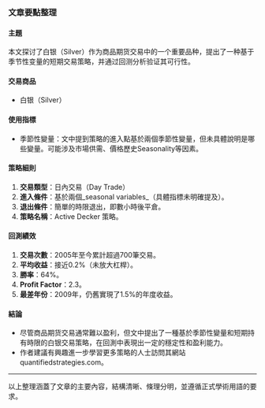 ### 文章要點整理

#### 主題  
本文探讨了白银（Silver）作为商品期货交易中的一个重要品种，提出了一种基于季节性变量的短期交易策略，并通过回测分析验证其可行性。

#### 交易商品  
- 白银（Silver）

#### 使用指標  
- 季節性變量：文中提到策略的進入點基於兩個季節性變量，但未具體說明是哪些變量。可能涉及市場供需、價格歷史Seasonality等因素。

#### 策略細則  
1. **交易類型**：日內交易（Day Trade）  
2. **進入條件**：基於兩個_seasonal variables_（具體指標未明確提及）。  
3. **退出條件**：簡單的時限退出，即數小時後平倉。  
4. **策略名稱**：Active Decker 策略。  

#### 回測績效  
1. **交易次數**：2005年至今累計超過700筆交易。  
2. **平均收益**：接近0.2%（未放大杠桿）。  
3. **勝率**：64%。  
4. **Profit Factor**：2.3。  
5. **最差年份**：2009年，仍舊實現了1.5%的年度收益。  

#### 結論  
- 尽管商品期货交易通常難以盈利，但文中提出了一種基於季節性變量和短期持有時限的白银交易策略，在回測中表現出一定的穩定性和盈利能力。  
- 作者建議有興趣進一步學習更多策略的人士訪問其網站quantifiedstrategies.com。  

---

以上整理涵蓋了文章的主要內容，結構清晰、條理分明，並遵循正式學術用語的要求。

